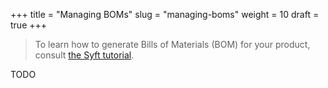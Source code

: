 +++
title = "Managing BOMs"
slug = "managing-boms"
weight = 10
draft = true
+++

> To learn how to generate Bills of Materials (BOM) for your product, consult [the Syft tutorial](/environment/syft).



TODO